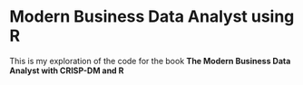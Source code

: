 # Modern Business Data Analyst using R

This is my exploration of the code for the book **The Modern Business Data Analyst with CRISP-DM and R**
